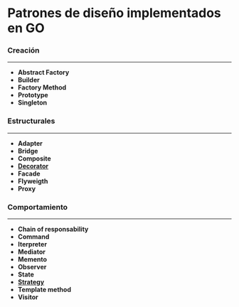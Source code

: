 # Patrones de diseño implementados en GO

### Creación
***
+ **Abstract Factory**
+ **Builder**
+ **Factory Method**
+ **Prototype**
+ **Singleton**

### Estructurales
***
+ **Adapter**
+ **Bridge**
+ **Composite**
+ **[Decorator](/decorator)**
+ **Facade**
+ **Flyweigth**
+ **Proxy**


### Comportamiento
***
+ **Chain of responsability**
+ **Command**
+ **Iterpreter**
+ **Mediator**
+ **Memento**
+ **Observer**
+ **State**
+ **[Strategy](/strategy)**
+ **Template method**
+ **Visitor**



 